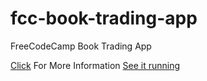 # fcc-book-trading-app
FreeCodeCamp Book Trading App

[Click](https://www.freecodecamp.com/challenges/manage-a-book-trading-club) For More Information
[See it running](#)
